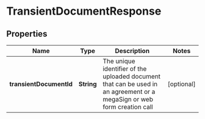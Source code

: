 
# TransientDocumentResponse

## Properties
Name | Type | Description | Notes
------------ | ------------- | ------------- | -------------
**transientDocumentId** | **String** | The unique identifier of the uploaded document that can be used in an agreement or a megaSign or web form creation call |  [optional]



